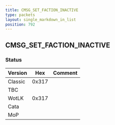 ```yaml
---
title: CMSG_SET_FACTION_INACTIVE
type: packets
layout: single_markdown_in_list
position: 792
---
```


## CMSG_SET_FACTION_INACTIVE

### Status

Version    | Hex        | Comment
---------- | ---------- | ---------- 
Classic    | 0x317      | 
TBC        |            |
WotLK      | 0x317      | 
Cata       |            |
MoP        |            |